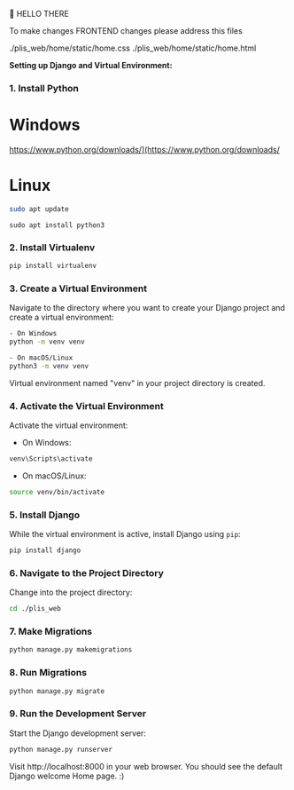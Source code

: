 👋 HELLO THERE

To make changes FRONTEND changes please address this files

./plis_web/home/static/home.css 
./plis_web/home/static/home.html 


**Setting up Django and Virtual Environment:**

### 1. Install Python
# Windows
https://www.python.org/downloads/](https://www.python.org/downloads/

# Linux

```bash
sudo apt update
```

```
sudo apt install python3
```

### 2. Install Virtualenv 

```bash
pip install virtualenv
```

### 3. Create a Virtual Environment

Navigate to the directory where you want to create your Django project and create a virtual environment:

```bash
- On Windows
python -m venv venv
```

```bash
- On macOS/Linux
python3 -m venv venv
```

Virtual environment named "venv" in your project directory is created.

### 4. Activate the Virtual Environment

Activate the virtual environment:

- On Windows:

```bash
venv\Scripts\activate
```

- On macOS/Linux:

```bash
source venv/bin/activate
```

### 5. Install Django

While the virtual environment is active, install Django using `pip`:

```bash
pip install django
```

### 6. Navigate to the Project Directory

Change into the project directory:

```bash
cd ./plis_web
```

### 7. Make Migrations

```bash
python manage.py makemigrations
```

### 8. Run Migrations

```bash
python manage.py migrate
```

### 9. Run the Development Server

Start the Django development server:

```bash
python manage.py runserver
```

Visit http://localhost:8000 in your web browser. You should see the default Django welcome Home page. :)


